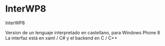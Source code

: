 # InterWP8
InterWP8


Version de un lenguaje interpretado en castellano, para Windows Phone 8
La interfaz está en xaml / C# y el backend en C / C++
